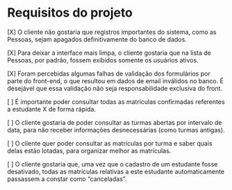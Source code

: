 # Requisitos do projeto

[X] O cliente não gostaria que registros importantes do sistema, como as Pessoas, sejam apagados definitivamente do banco de dados.

[X] Para deixar a interface mais limpa, o cliente gostaria que na lista de Pessoas, por padrão, fossem exibidos somente os usuários ativos.

[X] Foram percebidas algumas falhas de validação dos formulários por parte do front-end, o que resultou em dados de email inválidos no banco. É desejável que essa validação não seja responsabilidade exclusiva do front.

[ ] É importante poder consultar todas as matrículas confirmadas referentes a estudante X de forma rápida.

[ ] O cliente gostaria de poder consultar as turmas abertas por intervalo de data, para não receber informações desnecessárias (como turmas antigas).

[ ] O cliente quer poder consultar as matrículas por turma e saber quais delas estão lotadas, para organizar melhor as matrículas.

[ ] O cliente gostaria que, uma vez que o cadastro de um estudante fosse desativado, todas as matrículas relativas a este estudante automaticamente passassem a constar como “canceladas”.
